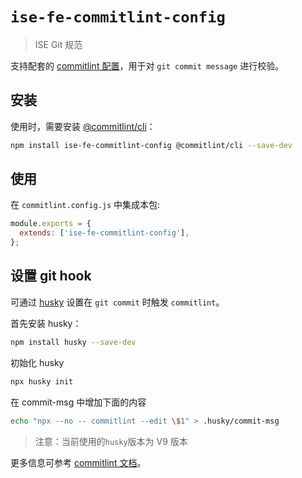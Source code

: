 # `ise-fe-commitlint-config`

> ISE Git 规范

支持配套的 [commitlint 配置](https://commitlint.js.org/#/concepts-shareable-config)，用于对 `git commit message` 进行校验。

## 安装

使用时，需要安装 [@commitlint/cli](https://www.npmjs.com/package/@commitlint/cli)：

```bash
npm install ise-fe-commitlint-config @commitlint/cli --save-dev
```

## 使用

在 `commitlint.config.js` 中集成本包:

```javascript
module.exports = {
  extends: ['ise-fe-commitlint-config'],
};
```

## 设置 git hook

可通过 [husky](https://www.npmjs.com/package/husky) 设置在 `git commit` 时触发 `commitlint`。

首先安装 husky：

```bash
npm install husky --save-dev
```

初始化 husky

``` bash
npx husky init
```

在 commit-msg 中增加下面的内容

``` bash
echo "npx --no -- commitlint --edit \$1" > .husky/commit-msg
```

> 注意：当前使用的`husky`版本为 V9 版本

更多信息可参考 [commitlint 文档](https://commitlint.js.org/guides/local-setup.html#using-a-git-hooks-manager)。
